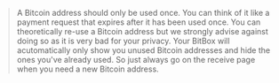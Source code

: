 > A Bitcoin address should only be used once. You can think of it like a payment request that expires after it has been used once. You can theoretically re-use a Bitcoin address but we strongly advise against doing so as it is very bad for your privacy. Your BitBox will acutomatically only show you unused Bitcoin addresses and hide the ones you've already used. So just always go on the receive page when you need a new Bitcoin address.
